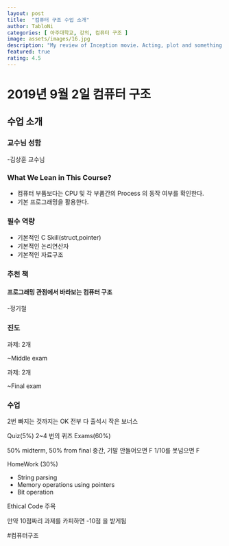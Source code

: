 ```yaml
---
layout: post
title:  "컴퓨터 구조 수업 소개"
author: TabloNi
categories: [ 아주대학교, 강의, 컴퓨터 구조 ]
image: assets/images/16.jpg
description: "My review of Inception movie. Acting, plot and something else in this short description."
featured: true
rating: 4.5
---
```


# 2019년 9월 2일 컴퓨터 구조
## 수업 소개

### 교수님 성함

-김상훈 교수님

### What We Lean in This Course?

* 컴퓨터 부품보다는 CPU 및 각 부품간의 Process 의 동작 여부를 확인한다.
* 기본 프로그래밍을 활용한다.

### 필수 역량

* 기본적인 C Skill(struct,pointer)
* 기본적인 논리연산자
* 기본적인 자료구조

### 추천 책

#### **프로그래밍 관점에서 바라보는 컴퓨터 구조**

-정기철

### 진도

과제: 2개

~Middle exam

과제: 2개

~Final exam

### 수업

2번 빠지는 것까지는 OK
전부 다 출석시 작은 보너스

Quiz(5%)
2~4 번의 퀴즈
Exams(60%)

50% midterm, 50% from final
중간, 기말 안들어오면 F
1/10를 못넘으면 F

HomeWork (30%) 

- String parsing
- Memory operations using pointers
- Bit operation

Ethical Code 주목

만약 10점짜리 과제를 카피하면 -10점 을 받게됨








#컴퓨터구조
